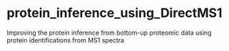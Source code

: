 # protein_inference_using_DirectMS1
Improving the protein inference from bottom-up proteomic data using protein identifications from MS1 spectra
